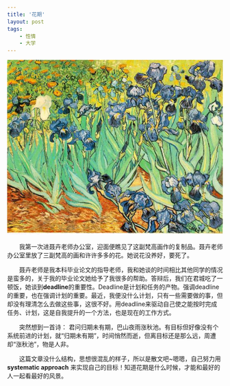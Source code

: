 ```yaml
---
title: '花期'
layout: post
tags:
    - 性情
    - 大学
---
```


![](/media/files/2014/07/13/resized.jpg)
<!-- A201 -->

&emsp;&emsp;我第一次进聂卉老师办公室，迎面便瞧见了这副梵高画作的复制品。聂卉老师办公室里放了三副梵高的画和许许多多的花。她说花没养好，要死了。

&emsp;&emsp;聂卉老师是我本科毕业论文的指导老师，我和她谈的时间相比其他同学的情况是蛮多的，关于我的毕业论文她给予了我很多的帮助。答辩后，我们在君城吃了一顿饭，她谈到**deadline**的重要性。Deadline是计划和任务的产物。强调deadline的重要，也在强调计划的重要。最近，我便没什么计划，只有一些需要做的事，但却没有理清怎么去做这些事，这很不好。用deadline来驱动自己使之能按时完成任务、计划，这是自我提升的一个方法，也是现在的工作方式。

&emsp;&emsp;突然想到一首诗： 君问归期未有期，巴山夜雨涨秋池。有目标但好像没有个系统前进的计划，就“归期未有期”，时间悄然而逝，但离目标还是那么远，周遭却“涨秋池”，物是人非。

&emsp;&emsp;这篇文章没什么结构，思想很混乱的样子，所以是散文吧~嗯嗯，自己努力用**systematic approach** 来实现自己的目标！知道花期是什么时候，才能和最好的人一起看最好的风景。
